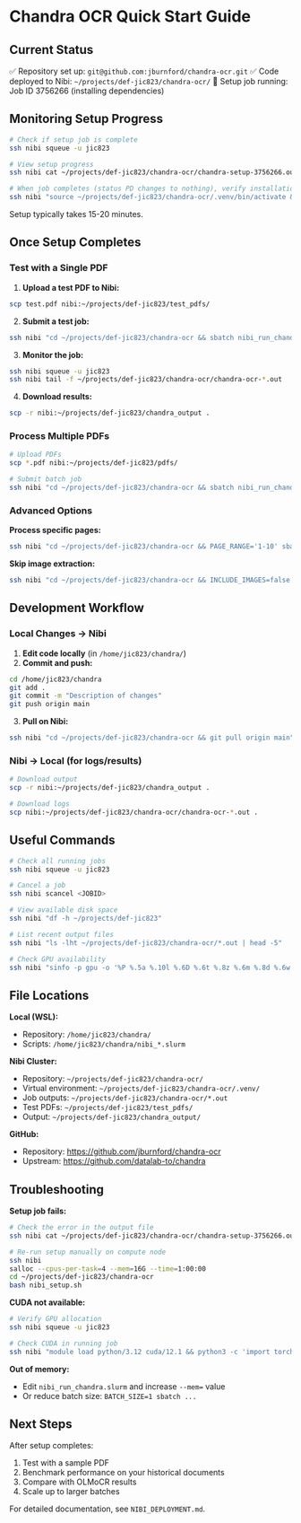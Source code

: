 # Chandra OCR Quick Start Guide

## Current Status

✅ Repository set up: `git@github.com:jburnford/chandra-ocr.git`
✅ Code deployed to Nibi: `~/projects/def-jic823/chandra-ocr/`
🔄 Setup job running: Job ID 3756266 (installing dependencies)

## Monitoring Setup Progress

```bash
# Check if setup job is complete
ssh nibi squeue -u jic823

# View setup progress
ssh nibi cat ~/projects/def-jic823/chandra-ocr/chandra-setup-3756266.out

# When job completes (status PD changes to nothing), verify installation
ssh nibi "source ~/projects/def-jic823/chandra-ocr/.venv/bin/activate && chandra --help"
```

Setup typically takes 15-20 minutes.

## Once Setup Completes

### Test with a Single PDF

1. **Upload a test PDF to Nibi:**
```bash
scp test.pdf nibi:~/projects/def-jic823/test_pdfs/
```

2. **Submit a test job:**
```bash
ssh nibi "cd ~/projects/def-jic823/chandra-ocr && sbatch nibi_run_chandra.slurm ~/projects/def-jic823/test_pdfs/test.pdf ~/projects/def-jic823/chandra_output"
```

3. **Monitor the job:**
```bash
ssh nibi squeue -u jic823
ssh nibi tail -f ~/projects/def-jic823/chandra-ocr/chandra-ocr-*.out
```

4. **Download results:**
```bash
scp -r nibi:~/projects/def-jic823/chandra_output .
```

### Process Multiple PDFs

```bash
# Upload PDFs
scp *.pdf nibi:~/projects/def-jic823/pdfs/

# Submit batch job
ssh nibi "cd ~/projects/def-jic823/chandra-ocr && sbatch nibi_run_chandra.slurm ~/projects/def-jic823/pdfs/ ~/projects/def-jic823/batch_output"
```

### Advanced Options

**Process specific pages:**
```bash
ssh nibi "cd ~/projects/def-jic823/chandra-ocr && PAGE_RANGE='1-10' sbatch nibi_run_chandra.slurm input.pdf output/"
```

**Skip image extraction:**
```bash
ssh nibi "cd ~/projects/def-jic823/chandra-ocr && INCLUDE_IMAGES=false sbatch nibi_run_chandra.slurm input.pdf output/"
```

## Development Workflow

### Local Changes → Nibi

1. **Edit code locally** (in `/home/jic823/chandra/`)
2. **Commit and push:**
```bash
cd /home/jic823/chandra
git add .
git commit -m "Description of changes"
git push origin main
```

3. **Pull on Nibi:**
```bash
ssh nibi "cd ~/projects/def-jic823/chandra-ocr && git pull origin main"
```

### Nibi → Local (for logs/results)

```bash
# Download output
scp -r nibi:~/projects/def-jic823/chandra_output .

# Download logs
scp nibi:~/projects/def-jic823/chandra-ocr/chandra-ocr-*.out .
```

## Useful Commands

```bash
# Check all running jobs
ssh nibi squeue -u jic823

# Cancel a job
ssh nibi scancel <JOBID>

# View available disk space
ssh nibi "df -h ~/projects/def-jic823"

# List recent output files
ssh nibi "ls -lht ~/projects/def-jic823/chandra-ocr/*.out | head -5"

# Check GPU availability
ssh nibi "sinfo -p gpu -o '%P %.5a %.10l %.6D %.6t %.8z %.6m %.8d %.6w %.8f %20G'"
```

## File Locations

**Local (WSL):**
- Repository: `/home/jic823/chandra/`
- Scripts: `/home/jic823/chandra/nibi_*.slurm`

**Nibi Cluster:**
- Repository: `~/projects/def-jic823/chandra-ocr/`
- Virtual environment: `~/projects/def-jic823/chandra-ocr/.venv/`
- Job outputs: `~/projects/def-jic823/chandra-ocr/*.out`
- Test PDFs: `~/projects/def-jic823/test_pdfs/`
- Output: `~/projects/def-jic823/chandra_output/`

**GitHub:**
- Repository: https://github.com/jburnford/chandra-ocr
- Upstream: https://github.com/datalab-to/chandra

## Troubleshooting

**Setup job fails:**
```bash
# Check the error in the output file
ssh nibi cat ~/projects/def-jic823/chandra-ocr/chandra-setup-3756266.out

# Re-run setup manually on compute node
ssh nibi
salloc --cpus-per-task=4 --mem=16G --time=1:00:00
cd ~/projects/def-jic823/chandra-ocr
bash nibi_setup.sh
```

**CUDA not available:**
```bash
# Verify GPU allocation
ssh nibi squeue -u jic823

# Check CUDA in running job
ssh nibi "module load python/3.12 cuda/12.1 && python3 -c 'import torch; print(torch.cuda.is_available())'"
```

**Out of memory:**
- Edit `nibi_run_chandra.slurm` and increase `--mem=` value
- Or reduce batch size: `BATCH_SIZE=1 sbatch ...`

## Next Steps

After setup completes:
1. Test with a sample PDF
2. Benchmark performance on your historical documents
3. Compare with OLMoCR results
4. Scale up to larger batches

For detailed documentation, see `NIBI_DEPLOYMENT.md`.
